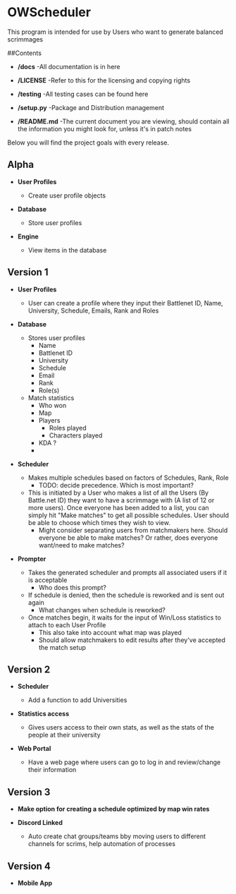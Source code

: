 OWScheduler
==========

This program is intended for use by Users who want to generate balanced scrimmages


##Contents

* **/docs**
    -All documentation is in here
    
* **/LICENSE**
    -Refer to this for the licensing and copying rights
    
* **/testing**
    -All testing cases can be found here
   
* **/setup.py**
    -Package and Distribution management
  
* **/README.md**
    -The current document you are viewing, should contain all the information you might look for, unless it's in patch notes

Below you will find the project goals with every release.

## Alpha

* **User Profiles**
    - Create user profile objects
    
* **Database**
    - Store user profiles
    
* **Engine**
    - View items in the database

## Version 1

* **User Profiles**
    - User can create a profile where they input their Battlenet ID, Name, University, Schedule, Emails, Rank and Roles
    
* **Database**
    - Stores user profiles
        - Name
        - Battlenet ID
        - University
        - Schedule
        - Email
        - Rank
        - Role(s)
    - Match statistics
        - Who won
        - Map
        - Players
            - Roles played
            - Characters played
        - KDA ?
        - 
    
* **Scheduler**
    - Makes multiple schedules based on factors of Schedules, Rank, Role
        - TODO: decide precedence. Which is most important?
    - This is initiated by a User who makes a list of all the Users (By Battle.net ID) they want to have a scrimmage with (A list of 12 or more users). Once everyone has been added to a list, you can simply hit "Make matches" to get all possible schedules. User should be able to choose which times they wish to view.
        - Might consider separating users from matchmakers here. Should everyone be able to make matches? Or rather, does everyone want/need to make matches?
     
* **Prompter**
    - Takes the generated scheduler and prompts all associated users if it is acceptable
        - Who does this prompt?
    - If schedule is denied, then the schedule is reworked and is sent out again
        - What changes when schedule is reworked?
    - Once matches begin, it waits for the input of Win/Loss statistics to attach to each User Profile
        - This also take into account what map was played
        - Should allow matchmakers to edit results after they've accepted the match setup

## Version 2

* **Scheduler**
    - Add a function to add Universities
    
* **Statistics access**
    - Gives users access to their own stats, as well as the stats of the people at their university
    
* **Web Portal**
    - Have a web page where users can go to log in and review/change their information

## Version 3

* **Make option for creating a schedule optimized by map win rates**

* **Discord Linked**
    - Auto create chat groups/teams bby moving users to different channels for scrims, help automation of processes

## Version 4
* **Mobile App**
